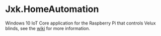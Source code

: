 # Jxk.HomeAutomation
Windows 10 IoT Core application for the Raspberry Pi that controls Velux blinds, see the [wiki](https://github.com/jochenjonc/JxK.HomeAutomation/wiki) for more information.
